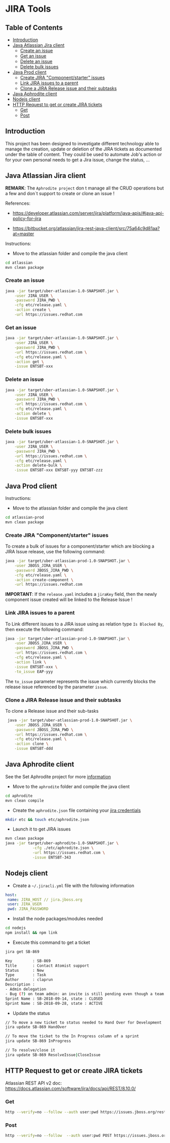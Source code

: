# JIRA Tools

## Table of Contents

  * [Introduction](#introduction)
  * [Java Atlassian Jira client](#java-atlassian-jira-client)
     * [Create an issue](#create-an-issue)
     * [Get an issue](#get-an-issue)
     * [Delete an issue](#delete-an-issue)
     * [Delete bulk issues](#delete-bulk-issues)
  * [Java Prod client](#java-prod-client)
     * [Create JIRA "Component/starter" issues](#create-jira-componentstarter-issues)
     * [Link JIRA issues to a parent](#link-jira-issues-to-a-parent)
     * [Clone a JIRA Release issue and their subtasks](#clone-a-jira-release-issue-and-their-subtasks)
  * [Java Aphrodite client](#java-aphrodite-client)
  * [Nodejs client](#nodejs-client)
  * [HTTP Request to get or create JIRA tickets](#http-request-to-get-or-create-jira-tickets)
     * [Get](#get)
     * [Post](#post)


## Introduction

This project has been designed to investigate different technology able to manage the creation, update or deletion of the JIRA tickets as documented under the table of content.
They could be used to automate Job's action or for your own personal needs to get a Jira issue, change the status, ...

## Java Atlassian Jira client

**REMARK**: The `Aphrodite project` don t manage all the CRUD operations but a few and don`t support to create or clone an issue !

References:

- https://developer.atlassian.com/server/jira/platform/java-apis/#java-api-policy-for-jira

- https://bitbucket.org/atlassian/jira-rest-java-client/src/75a64c9d81aa?at=master

Instructions:

- Move to the atlassian folder and compile the java client
```bash
cd atlassian
mvn clean package 
```

### Create an issue
```bash
java -jar target/uber-atlassian-1.0-SNAPSHOT.jar \
    -user JIRA_USER \
    -password JIRA_PWD \
    -cfg etc/release.yaml \
    -action create \
    -url https://issues.redhat.com
```
### Get an issue
```bash
java -jar target/uber-atlassian-1.0-SNAPSHOT.jar \
    -user JIRA_USER \
    -password JIRA_PWD \
    -url https://issues.redhat.com \
    -cfg etc/release.yaml \
    -action get \
    -issue ENTSBT-xxx
```
### Delete an issue
```bash
java -jar target/uber-atlassian-1.0-SNAPSHOT.jar \
    -user JIRA_USER \
    -password JIRA_PWD \
    -url https://issues.redhat.com \
    -cfg etc/release.yaml \
    -action delete \
    -issue ENTSBT-xxx
```

### Delete bulk issues
```bash
java -jar target/uber-atlassian-1.0-SNAPSHOT.jar \
    -user JIRA_USER \
    -password JIRA_PWD \
    -url https://issues.redhat.com \
    -cfg etc/release.yaml \
    -action delete-bulk \
    -issue ENTSBT-xxx ENTSBT-yyy ENTSBT-zzz
```

## Java Prod client

Instructions:

- Move to the atlassian folder and compile the java client
```bash
cd atlassian-prod
mvn clean package 
```

### Create JIRA "Component/starter" issues

To create a bulk of issues for a component/starter which are blocking a JIRA Issue release, use the following command: 
```bash
java -jar target/uber-atlassian-prod-1.0-SNAPSHOT.jar \
    -user JBOSS_JIRA_USER \
    -password JBOSS_JIRA_PWD \
    -cfg etc/release.yaml \
    -action create-component \
    -url https://issues.redhat.com
```

**IMPORTANT**: If the `release.yaml` includes a `jiraKey` field, then the newly component issue created will be linked to the Release Issue !

### Link JIRA issues to a parent

To Link different issues to a JIRA issue using as relation type `Is Blocked By`, then execute the following command:  
```bash
java -jar target/uber-atlassian-prod-1.0-SNAPSHOT.jar \
    -user JBOSS_JIRA_USER \
    -password JBOSS_JIRA_PWD \
    -url https://issues.redhat.com \
    -cfg etc/release.yaml \
    -action link \
    -issue ENTSBT-xxx \
    -to_issue EAP-yyy 
```

The `to_issue` parameter represents the issue which currently blocks the release issue referenced by the parameter `issue`.

### Clone a JIRA Release issue and their subtasks

To clone a Release issue and their sub-tasks
```bash
 java -jar target/uber-atlassian-prod-1.0-SNAPSHOT.jar \
    -user JBOSS_JIRA_USER \
    -password JBOSS_JIRA_PWD \
    -url https://issues.redhat.com \
    -cfg etc/release.yaml \
    -action clone \
    -issue ENTSBT-ddd
```

## Java Aphrodite client

See the Set Aphrodite project for more [information](https://github.com/jboss-set/aphrodite)

- Move to the `aphrodite` folder and compile the java client
```bash
cd aphrodite
mvn clean compile 
```

- Create the `aphrodite.json` file containing your [jira credentials](https://github.com/jboss-set/aphrodite/blob/master/aphrodite.properties.json.example)
```bash
mkdir etc && touch etc/aphrodite.json
```
- Launch it to get JIRA issues
```bash
mvn clean package 
java -jar target/uber-aphrodite-1.0-SNAPSHOT.jar \
            -cfg ./etc/aphrodite.json \
            -url https://issues.redhat.com \
            -issue ENTSBT-343
```

## Nodejs client

- Create a `~/.jiracli.yml` file with the following information

```yaml
host:
 name: JIRA_HOST // jira.jboss.org
 user: JIRA_USER
 pwd: JIRA_PASSWORD
```
- Install the node packages/modules needed

```bash
cd nodejs
npm install && npm link
```

- Execute this command to get a ticket

```bash
jira get SB-869

Key         : SB-869
Title       : Contact Atomist support
Status      : New
Type        : Task
Author      : claprun
Description :
- Admin delegation
- Bug (?) on team admin: an invite is still pending even though a team member with that email has already been accepted. What happens if that invite is rescinded since the error message makes it sound like all references to that email would be deleted?
Sprint Name : SB-2018-09-14, state : CLOSED
Sprint Name : SB-2018-09-28, state : ACTIVE
```

- Update the status 

```bash
// To move a new ticket to status needed to Hand Over for Development
jira update SB-869 HandOver

// To move the ticket to the In Progress column of a sprint
jira update SB-869 InProgress

// To resolve/close it
jira update SB-869 ResolveIssue|CloseIssue
```
 
## HTTP Request to get or create JIRA tickets

Atlassian REST API v2 doc: https://docs.atlassian.com/software/jira/docs/api/REST/8.10.0/

### Get

```bash
http --verify=no --follow --auth user:pwd https://issues.jboss.org/rest/api/2/issue/SB-889
```

### Post

```bash
http --verify=no --follow  --auth user:pwd POST https://issues.jboss.org/rest/api/2/issue/ < jira.json
```